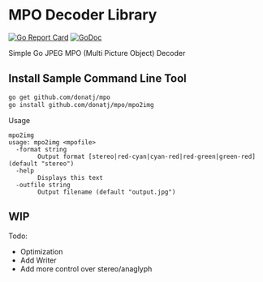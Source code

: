 # MPO Decoder Library

[![Go Report Card](http://goreportcard.com/badge/donatj/mpo)](http://goreportcard.com/report/donatj/mpo)
[![GoDoc](https://godoc.org/github.com/donatj/mpo?status.svg)](https://godoc.org/github.com/donatj/mpo)

Simple Go JPEG MPO (Multi Picture Object) Decoder

## Install Sample Command Line Tool

```bash
go get github.com/donatj/mpo
go install github.com/donatj/mpo/mpo2img
```

Usage

```
mpo2img
usage: mpo2img <mpofile>
  -format string
    	Output format [stereo|red-cyan|cyan-red|red-green|green-red] (default "stereo")
  -help
    	Displays this text
  -outfile string
    	Output filename (default "output.jpg")
```

## WIP

Todo:
- Optimization
- Add Writer
- Add more control over stereo/anaglyph
